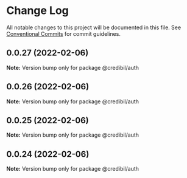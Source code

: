 # Change Log

All notable changes to this project will be documented in this file.
See [Conventional Commits](https://conventionalcommits.org) for commit guidelines.

## 0.0.27 (2022-02-06)

**Note:** Version bump only for package @credibil/auth





## 0.0.26 (2022-02-06)

**Note:** Version bump only for package @credibil/auth





## 0.0.25 (2022-02-06)

**Note:** Version bump only for package @credibil/auth





## 0.0.24 (2022-02-06)

**Note:** Version bump only for package @credibil/auth
